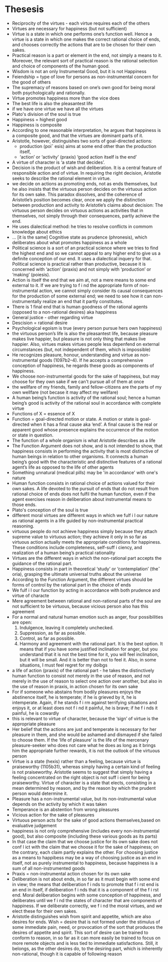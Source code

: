 # Thesesis

- Reciprocity of the virtues - each virtue requires each of the others
- Virtues are necessary for happiness (but not sufficient)
- Virtue is a state in which one performs one’s function well. Hence a virtue is a state in which one makes the correct rational choice of ends, and chooses correctly the actions that are to be chosen for their own sakes. 
- Practical reason is a part or element in the end, not simply a means to it. Moreover, the relevant sort of practical reason is the rational selection and choice of components of the human good.
- Wisdom is not an only Instrumental Good, but it is not Happiness
- Feiendship = type of love for persons as non-instrumental concern for the good of others
- The supremacy of reasons based on one’s own good for being moral both psychologically and rationally.
- Virtue promotes happiness more than the vice does
- The best life is also the pleasantest life
- if we have one virtue we have all the virtues
- Plato's division of the soul is true
- Happiness = highest good
- Happiness is composite
- According to one reasonable interpretation, he argues that happiness is a composite good, and that the virtues are dominant parts of it.
- Aristotle, however, distinguishes two sorts of goal-directed actions: 
    - production (poiˆ esis) aims at some end other than the production itself, 
    - ‘action’ or ‘activity’ (praxis) ‘good action itself is the end’
- A virtue of character is ‘a state that decides’. 
- Decision is the product of wish and deliberation. It is a central feature of responsible action and of virtue. In requiring the right decision, Aristotle seeks to describe the rational element in virtue. 
- we decide on actions as promoting ends, not as ends themselves, but he also insists that the virtuous person decides on the virtuous action for its own sake. This paradox dissolves, and the coherence of Aristotle’s position becomes clear, once we apply the distinction between production and activity to Aristotle’s claims about decision:  The virtuous person decides on virtuous actions as activities that in themselves, not simply through their consequences, partly achieve the end.
- He uses dialectical method: he tries to resolve conflicts in commom knowledge about ethics
- ... [it is the same] Cognitive state as prudence (phronesis), which deliberates about what promotes happiness as a whole
- Political science is a sort of an practical science where we tries to find the highest end and so we cannot appeal to any higher end to give us a definite conception of our end. It uses a dialectical inquery for that.  Political science is practical rather than productive, because it is concerned with ‘action’ (praxis) and not simply with ‘production’ or ‘making’ (poiesis). 
- Action is itself the end that we aim at, not a mere means to some end external to it. If we are trying to f i nd the appropriate form of non-instrumental action, we cannot simply consider its causal consequences for the production of some external end; we need to see how it can non-instrumentally realize an end that it partly constitutes.
- There is 1 final end  that is human goodness of the rational agents (opposed to a non-rational desires) aka happiness
- General justice - other regarding virtue
- Descision = rational desire
- Psychological egoism is true (every person pursue hers own happiness)
- the virtuous person’s life is also the pleasantest life, because pleasure makes live happier, but pleasure is not only thing that makes live happier. Also, virtues makes virtues people less depenfend on external circumstances (but, not independent of them, which is impossible)
- He recognizes pleasure, honour, understanding and virtue as non-instrumental goods (1097b2–4). If he accepts a comprehensive conception of happiness, he regards these goods as components of happiness.
- We choose non-instrumental goods for the sake of happiness, but may choose for they own sake if we can't pursue all of them at once
- the wellfare of my friends, family and fellow-citizens are the parts of my own wellfare (not becase it may affect my wellfare)
- A human being’s function is activity of the rational soul; hence a human being’s good is activity of the rational soul in accordance with complete virtue
- Functions of X = essence of X
- Function = goal-directed motion or state. A motion or state is goal-directed when it has a final cause aka ‘end’. A final cause is the real or apparent good whose presence explains the occurrence of the motion or state in question.
- The function of a whole organism is what Aristotle describes as a life
- The Function Argument does not show, and is not intended to show, that happiness consists in performing the activity that is most distinctive of human beings in relation to other organisms. It connects a human being’s good with the characteristic and distinctive features of a rational agent’s life as opposed to the life of other agents
- Something unnatural (medical pills) may be 'in accordance' with one's nature
- Human function consists in rational choice of actions valued for their own sakes. A life devoted to the pursuit of ends that do not result from rational choice of ends does not fulfil the human function, even if the agent exercises reason in deliberation about instrumental means to those ends.
- Plato's conception of the soul is true
- different moral virtues are different ways in which we fulf i l our nature as rational agents in a life guided by non-instrumental practical reasoning.
- virtuous people do not achieve happiness simply because they attach supreme value to virtuous action; they achieve it only in so far as virtuous action actually meets the appropriate conditions for happiness. These conditions include completeness, self-suff i ciency, and realization of a human being’s practical rationality
- Virtues are the different ways in which the non-rational part accepts the guidance of the rational part.
- Happiness consists in part in theoretical ‘study’ or ‘contemplation’ (theˆ oria), grasping the ultimate universal truths about the universe
- According to the Function Argument, the different virtues should be forms of control by the rational part in the choice of ends
- We fulf i l our function by acting in accordance with both prudence and virtue of characte
- Mere agreement between rational and non-rational parts of the soul are not sufficient to be virtuous, because vicious person also has this agreement
- For a normal and natural human emotion such as anger, four possibilities are open: 
    1. Indulgence, leaving it completely unchecked. 
    2. Suppression, as far as possible.
    3. Control, as far as possible.
    4. Harmony and agreement with the rational part. It is the best option. It means that if you have some justified inclination for anger, but you understand that it is not the best time for it, you will feel inclination, but it will be small. And it is better than not to feel it. Also, in some situations, I must feel regret for my doibgs
- a life of action (praxis) of the rational part - he takes the distinctively human function to consist not merely in the use of reason, and not merely in the use of reason to select one action over another, but also in the use of reason in praxis, in action chosen for its own sake
- For if someone who abstains from bodily pleasures enjoys the abstinence itself, he is temperate; if he is grieved by it, he is intemperate. Again, if he stands f i rm against terrifying situations and enjoys it, or at least does not f i nd it painful, he is brave; if he f i nds it painful, he is cowardly
- this is relevant to virtue of character, because the ‘sign’ of virtue is the appropriate pleasure
- Her belief that the actions are just and temperate is necessary for her pleasure in them, and she would be ashamed and dismayed if she failed to choose them. If the ‘life of pleasure’ is the life of the mercenary pleasure-seeker who does not care what he does as long as it brings him the appropriate further rewards, it is not the outlook of the virtuous person
- Virtue is a state (hexis) rather than a feeling, because virtue is praiseworthy (1105b31), whereas simply having a certain kind of feeling is not praiseworthy. Aristotle seems to suggest that simply having a feeling concentrated on the right object is not suff i cient for being praiseworthy. Virtue of character is a state that elects, consisting in a mean determined by reason, and by the reason by which the prudent person would determine it.
- Pleasure has a non-instrumental value, but its non-instrumental value depends on the activity by which it was taken
- Temperance is an abstention from wrong pleasures
- Vicious action for the sake of pleasures
- Virtuous person acts for the sake of good actions themselves,based on evaluative judgement
- happiness is not only comprehensive (includes every non-instrumental good), but also composite (including these various goods as its parts)
- In that case the claim that we choose justice for its own sake does not conf l ict with the claim that we choose it for the sake of happiness; on the contrary, each claim partly explains the other. For choosing justice as a means to happibess may be a way of choosing justice as an end in itself, not as purely instrumental to happiness, because happiness is a sum of all non-instrumented goods
- Praxis = non-instrumental action chosen for its own sake
- Deliberation is not about ends, in so far as it must begin with some end in view; the means that deliberation f i nds to promote that f i rst end is an end in itself, if deliberation f i nds that it is a component of the f i rst end. Moral deliberation begins with some conception of happiness, and deliberates until we f i nd the states of character that are components of happiness. If we deliberate correctly, we f i nd the moral virtues, and we elect these for their own sakes.
- Aristotle distinguishes wish from spirit and appetite, which are also desires for ends.
Wish = desire that is not formed under the stimulus of some immediate pain, need, or provocation of the sort that produces the desires of appetite and spirit. This sort of desire can be trained to conform to reason, in so far as it can more easily be trained to focus on more remote objects and is less tied to immediate satisfactions. Still, it belongs, as the other desires do, to the desiring part, which is inherently non-rational, though it is capable of following reason